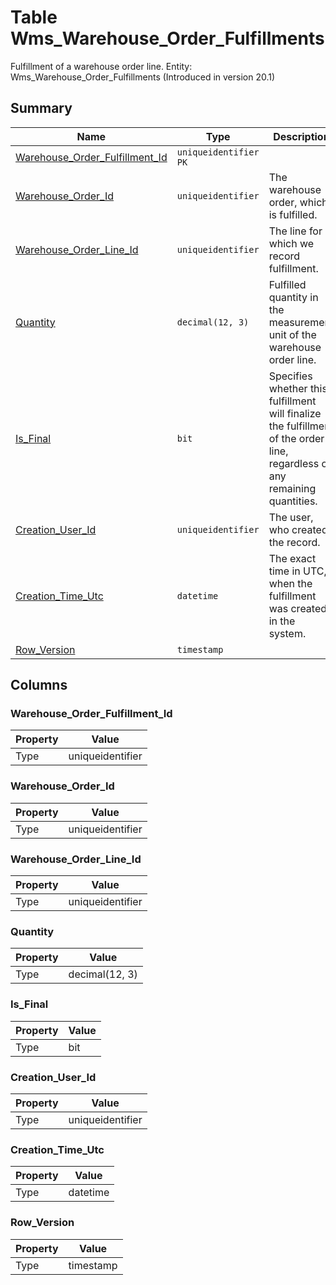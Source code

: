 # Table Wms_Warehouse_Order_Fulfillments

Fulfillment of a warehouse order line. Entity: Wms_Warehouse_Order_Fulfillments (Introduced in version 20.1)

## Summary

| Name | Type | Description |
| - | - | --- |
|[Warehouse_Order_Fulfillment_Id](#warehouse_order_fulfillment_id)|`uniqueidentifier` `PK`||
|[Warehouse_Order_Id](#warehouse_order_id)|`uniqueidentifier` |The warehouse order, which is fulfilled.|
|[Warehouse_Order_Line_Id](#warehouse_order_line_id)|`uniqueidentifier` |The line for which we record fulfillment.|
|[Quantity](#quantity)|`decimal(12, 3)` |Fulfilled quantity in the measurement unit of the warehouse order line.|
|[Is_Final](#is_final)|`bit` |Specifies whether this fulfillment will finalize the fulfillment of the order line, regardless of any remaining quantities.|
|[Creation_User_Id](#creation_user_id)|`uniqueidentifier` |The user, who created the record.|
|[Creation_Time_Utc](#creation_time_utc)|`datetime` |The exact time in UTC, when the fulfillment was created in the system.|
|[Row_Version](#row_version)|`timestamp` ||

## Columns

### Warehouse_Order_Fulfillment_Id

| Property | Value |
| - | - |
|Type|uniqueidentifier|

### Warehouse_Order_Id

| Property | Value |
| - | - |
|Type|uniqueidentifier|

### Warehouse_Order_Line_Id

| Property | Value |
| - | - |
|Type|uniqueidentifier|

### Quantity

| Property | Value |
| - | - |
|Type|decimal(12, 3)|

### Is_Final

| Property | Value |
| - | - |
|Type|bit|

### Creation_User_Id

| Property | Value |
| - | - |
|Type|uniqueidentifier|

### Creation_Time_Utc

| Property | Value |
| - | - |
|Type|datetime|

### Row_Version

| Property | Value |
| - | - |
|Type|timestamp|



